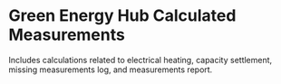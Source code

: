 # Green Energy Hub Calculated Measurements

Includes calculations related to electrical heating, capacity settlement, missing measurements log, and measurements report.
